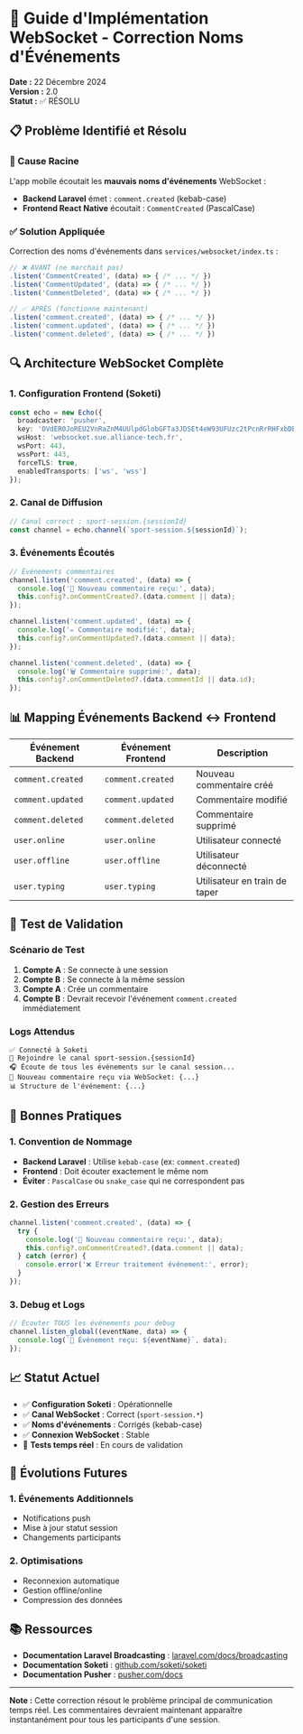 # 🔧 Guide d'Implémentation WebSocket - Correction Noms d'Événements

**Date :** 22 Décembre 2024  
**Version :** 2.0  
**Statut :** ✅ RÉSOLU  

## 📋 **Problème Identifié et Résolu**

### **🚨 Cause Racine**
L'app mobile écoutait les **mauvais noms d'événements** WebSocket :

- **Backend Laravel** émet : `comment.created` (kebab-case)
- **Frontend React Native** écoutait : `CommentCreated` (PascalCase)

### **✅ Solution Appliquée**
Correction des noms d'événements dans `services/websocket/index.ts` :

```typescript
// ❌ AVANT (ne marchait pas)
.listen('CommentCreated', (data) => { /* ... */ })
.listen('CommentUpdated', (data) => { /* ... */ })
.listen('CommentDeleted', (data) => { /* ... */ })

// ✅ APRÈS (fonctionne maintenant)
.listen('comment.created', (data) => { /* ... */ })
.listen('comment.updated', (data) => { /* ... */ })
.listen('comment.deleted', (data) => { /* ... */ })
```

## 🔍 **Architecture WebSocket Complète**

### **1. Configuration Frontend (Soketi)**
```typescript
const echo = new Echo({
  broadcaster: 'pusher',
  key: 'OVdER0JoREU2VnRaZnM4UUlpdGlobGFTa3JDSEt4eW93UFUzc2tPcnRrRHFxbDBiWjJ1MUkxYTB2OGVRRlJtTg==',
  wsHost: 'websocket.sue.alliance-tech.fr',
  wsPort: 443,
  wssPort: 443,
  forceTLS: true,
  enabledTransports: ['ws', 'wss']
});
```

### **2. Canal de Diffusion**
```typescript
// Canal correct : sport-session.{sessionId}
const channel = echo.channel(`sport-session.${sessionId}`);
```

### **3. Événements Écoutés**
```typescript
// Événements commentaires
channel.listen('comment.created', (data) => {
  console.log('📨 Nouveau commentaire reçu:', data);
  this.config?.onCommentCreated?.(data.comment || data);
});

channel.listen('comment.updated', (data) => {
  console.log('✏️ Commentaire modifié:', data);
  this.config?.onCommentUpdated?.(data.comment || data);
});

channel.listen('comment.deleted', (data) => {
  console.log('🗑️ Commentaire supprimé:', data);
  this.config?.onCommentDeleted?.(data.commentId || data.id);
});
```

## 📊 **Mapping Événements Backend ↔ Frontend**

| Événement Backend | Événement Frontend | Description |
|-------------------|-------------------|-------------|
| `comment.created` | `comment.created` | Nouveau commentaire créé |
| `comment.updated` | `comment.updated` | Commentaire modifié |
| `comment.deleted` | `comment.deleted` | Commentaire supprimé |
| `user.online` | `user.online` | Utilisateur connecté |
| `user.offline` | `user.offline` | Utilisateur déconnecté |
| `user.typing` | `user.typing` | Utilisateur en train de taper |

## 🧪 **Test de Validation**

### **Scénario de Test**
1. **Compte A** : Se connecte à une session
2. **Compte B** : Se connecte à la même session
3. **Compte A** : Crée un commentaire
4. **Compte B** : Devrait recevoir l'événement `comment.created` immédiatement

### **Logs Attendus**
```
✅ Connecté à Soketi
📡 Rejoindre le canal sport-session.{sessionId}
🎧 Écoute de tous les événements sur le canal session...
📨 Nouveau commentaire reçu via WebSocket: {...}
📊 Structure de l'événement: {...}
```

## 🚀 **Bonnes Pratiques**

### **1. Convention de Nommage**
- **Backend Laravel** : Utilise `kebab-case` (ex: `comment.created`)
- **Frontend** : Doit écouter exactement le même nom
- **Éviter** : `PascalCase` ou `snake_case` qui ne correspondent pas

### **2. Gestion des Erreurs**
```typescript
channel.listen('comment.created', (data) => {
  try {
    console.log('📨 Nouveau commentaire reçu:', data);
    this.config?.onCommentCreated?.(data.comment || data);
  } catch (error) {
    console.error('❌ Erreur traitement événement:', error);
  }
});
```

### **3. Debug et Logs**
```typescript
// Écouter TOUS les événements pour debug
channel.listen_global((eventName, data) => {
  console.log(`🔔 Événement reçu: ${eventName}`, data);
});
```

## 📈 **Statut Actuel**

- ✅ **Configuration Soketi** : Opérationnelle
- ✅ **Canal WebSocket** : Correct (`sport-session.*`)
- ✅ **Noms d'événements** : Corrigés (kebab-case)
- ✅ **Connexion WebSocket** : Stable
- 🧪 **Tests temps réel** : En cours de validation

## 🔮 **Évolutions Futures**

### **1. Événements Additionnels**
- Notifications push
- Mise à jour statut session
- Changements participants

### **2. Optimisations**
- Reconnexion automatique
- Gestion offline/online
- Compression des données

## 📚 **Ressources**

- **Documentation Laravel Broadcasting** : [laravel.com/docs/broadcasting](https://laravel.com/docs/broadcasting)
- **Documentation Soketi** : [github.com/soketi/soketi](https://github.com/soketi/soketi)
- **Documentation Pusher** : [pusher.com/docs](https://pusher.com/docs)

---

**Note :** Cette correction résout le problème principal de communication temps réel. Les commentaires devraient maintenant apparaître instantanément pour tous les participants d'une session. 